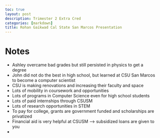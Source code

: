 ```yaml
---
toc: true
layout: post
description: Trimester 2 Extra Cred
categories: [markdown]
title: Rohan Gaikwad Cal State San Marcos Presentation
---
```


# Notes
- Ashley overcame bad grades but still persisted in physics to get a degree
- John did not do the best in high school, but learned at CSU San Marcos to become a computer scientist
- CSU is making renovations and increasing their faculty and space
- Lots of mobility in coursework and opportunities 
- Lots of programs in Computer Science even for high school students
- Lots of paid internships through CSUSM
- Lots of research opportunities in STEM
- To pay for college, grants are government funded and scholarships are privatized
- Financial aid is very helpful at CSUSM --> subsidized loans are given to you
- 